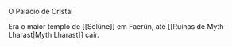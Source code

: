 O Palácio de Cristal

Era o maior templo de [[Selûne]] em Faerûn, até [[Ruínas de Myth Lharast|Myth Lharast]] cair.